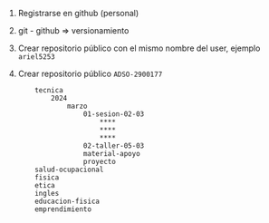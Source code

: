 1. Registrarse en github (personal)
2. git - github => versionamiento

1. Crear repositorio público con el mismo nombre del user, ejemplo `ariel5253`
2. Crear repositorio público `ADSO-2900177`
    ```
        tecnica
            2024
                marzo
                    01-sesion-02-03 
                        ****
                        ****
                        ****                 
                    02-taller-05-03
                    material-apoyo
                    proyecto
        salud-ocupacional
        fisica
        etica
        ingles
        educacion-fisica
        emprendimiento
    ```